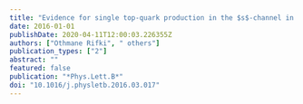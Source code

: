 ```yaml
---
title: "Evidence for single top-quark production in the $s$-channel in proton-proton collisions at $sqrts=$8 TeV with the ATLAS detector using the Matrix Element Method"
date: 2016-01-01
publishDate: 2020-04-11T12:00:03.226355Z
authors: ["Othmane Rifki", " others"]
publication_types: ["2"]
abstract: ""
featured: false
publication: "*Phys.Lett.B*"
doi: "10.1016/j.physletb.2016.03.017"
---
```


